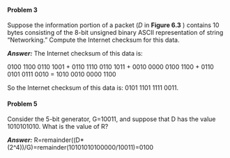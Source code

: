 #### Problem 3

 Suppose the information portion of a packet (*D* in **Figure 6.3** ) contains 10 bytes consisting of the 8-bit unsigned binary ASCII representation of string “Networking.” Compute the Internet checksum for this data.

***Answer:*** The Internet checksum of this data is:

0100 1100 0110 1001 + 0110 1110 0110 1011 + 0010 0000 0100 1100               + 0110 0101 0111 0010 = 1010 0010 0000 1100

So the Internet checksum of this data is: 0101 1101 1111 0011.



#### Problem 5

Consider the 5-bit generator, G=10011, and suppose that D has the value 1010101010. What is the value of R?

***Answer:*** R=remainder((D*(2^4))/G)=remainder(10101010100000/10011)=0100
